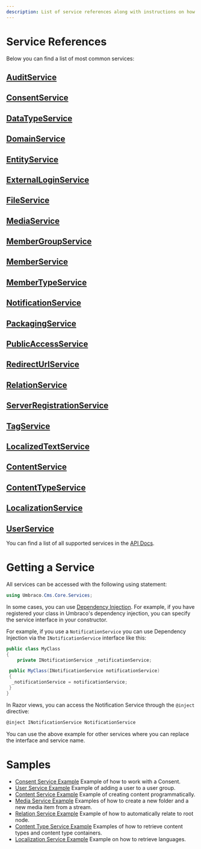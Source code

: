 ```yaml
---
description: List of service references along with instructions on how to use them, as well as some examples for better understanding.
---
```


# Service References

Below you can find a list of most common services:

## [AuditService](https://apidocs.umbraco.com/v14/csharp/api/Umbraco.Cms.Core.Services.IAuditService.html)

## [ConsentService](https://apidocs.umbraco.com/v14/csharp/api/Umbraco.Cms.Core.Services.IConsentService.html)

## [DataTypeService](https://apidocs.umbraco.com/v14/csharp/api/Umbraco.Cms.Core.Services.IDataTypeService.html)

## [DomainService](https://apidocs.umbraco.com/v14/csharp/api/Umbraco.Cms.Core.Services.IDomainService.html)

## [EntityService](https://apidocs.umbraco.com/v14/csharp/api/Umbraco.Cms.Core.Services.IEntityService.html)

## [ExternalLoginService](https://apidocs.umbraco.com/v14/csharp/api/Umbraco.Cms.Core.Services.ExternalLoginService.html)

## [FileService](https://apidocs.umbraco.com/v14/csharp/api/Umbraco.Cms.Core.Services.IFileService.html)

## [MediaService](https://apidocs.umbraco.com/v14/csharp/api/Umbraco.Cms.Core.Services.IMediaService.html)

## [MemberGroupService](https://apidocs.umbraco.com/v13/csharp/api/Umbraco.Cms.Core.Services.IMemberGroupService.html)

## [MemberService](https://apidocs.umbraco.com/v14/csharp/api/Umbraco.Cms.Core.Services.IMemberService.html)

## [MemberTypeService](https://apidocs.umbraco.com/v14/csharp/api/Umbraco.Cms.Core.Services.IMemberTypeService.html)

## [NotificationService](https://apidocs.umbraco.com/v14/csharp/api/Umbraco.Cms.Core.Services.INotificationService.html)

## [PackagingService](https://apidocs.umbraco.com/v14/csharp/api/Umbraco.Cms.Core.Services.IPackagingService.html)

## [PublicAccessService](https://apidocs.umbraco.com/v14/csharp/api/Umbraco.Cms.Core.Services.IPublicAccessService.html)

## [RedirectUrlService](https://apidocs.umbraco.com/v14/csharp/api/Umbraco.Cms.Core.Services.IRedirectUrlService.html)

## [RelationService](https://apidocs.umbraco.com/v14/csharp/api/Umbraco.Cms.Core.Services.IRelationService.html)

## [ServerRegistrationService](https://apidocs.umbraco.com/v14/csharp/api/Umbraco.Cms.Core.Services.IServerRegistrationService.html)

## [TagService](https://apidocs.umbraco.com/v14/csharp/api/Umbraco.Cms.Core.Services.ITagService.html)

## [LocalizedTextService](https://apidocs.umbraco.com/v14/csharp/api/Umbraco.Cms.Core.Services.LocalizedTextService.html)

## [ContentService](https://apidocs.umbraco.com/v14/csharp/api/Umbraco.Cms.Core.Services.IContentService.html)

## [ContentTypeService](https://apidocs.umbraco.com/v14/csharp/api/Umbraco.Cms.Core.Services.IContentTypeService.html)

## [LocalizationService](https://apidocs.umbraco.com/v14/csharp/api/Umbraco.Cms.Core.Services.ILocalizationService.html)

## [UserService](https://apidocs.umbraco.com/v14/csharp/api/Umbraco.Cms.Core.Services.IUserService.html)

You can find a list of all supported services in the [API Docs](https://apidocs.umbraco.com/v14/csharp/api/Umbraco.Cms.Core.Services.html).

# Getting a Service

All services can be accessed with the following using statement:

```csharp
using Umbraco.Cms.Core.Services;
```

In some cases, you can use [Dependency Injection](https://learn.microsoft.com/en-us/dotnet/core/extensions/dependency-injection). For example, if you have registered your class in Umbraco's dependency injection, you can specify the service interface in your constructor.

For example, if you use a `NotificationService` you can use Dependency Injection via the `INotificationService` interface like this:

```csharp
public class MyClass
{
    private INotificationService _notificationService;

 public MyClass(INotificationService notificationService)
 {
  _notificationService = notificationService;
 }
}
```

In Razor views, you can access the Notification Service through the `@inject` directive:

```csharp
@inject INotificationService NotificationService
```

You can use the above example for other services where you can replace the interface and service name.

# Samples

* [Consent Service Example](./consentservice.md)
Example of how to work with a Consent.
* [User Service Example](./create-a-new-user.md)
Example of adding a user to a user group.
* [Content Service Example](./create-content-programmatically.md)
Example of creating content programmatically.
* [Media Service Example](./mediaservice.md)
Examples of how to create a new folder and a new media item from a stream.
* [Relation Service Example](./relationservice.md)
Example of how to automatically relate to root node.
* [Content Type Service Example](./retrieving-content-types.md)
Examples of how to retrieve content types and content type containers.
* [Localization Service Example](./retrieving-languages.md)
Example on how to retrieve languages.
